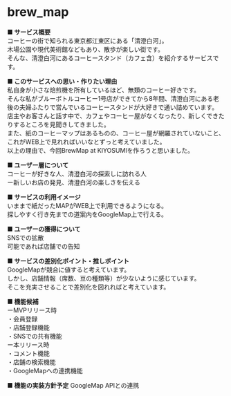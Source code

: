 # brew_map

**■ サービス概要**  
コーヒーの街で知られる東京都江東区にある「清澄白河」。  
木場公園や現代美術館などもあり、散歩が楽しい街です。  
そんな、清澄白河にあるコーヒースタンド（カフェ含）を紹介するサービスです。  

**■ このサービスへの思い・作りたい理由**  
私自身が小さな焙煎機を所有しているほど、無類のコーヒー好きです。  
そんな私がブルーボトルコーヒー1号店ができてから8年間、清澄白河にある老後の夫婦ふたりで営んでいるコーヒースタンドが大好きで通い詰めています。  
店主やお客さんと話す中で、カフェやコーヒー屋がなくなったり、新しくできたりするところを見聞きしてきました。  
また、紙のコーヒーマップはあるものの、コーヒー屋が網羅されていないこと、これがWEB上で見れればいいなとずっと考えていました。  
以上の理由で、今回BrewMap at KIYOSUMIを作ろうと思いました。

**■ ユーザー層について**  
コーヒーが好きな人、清澄白河の探索しに訪れる人  
ー新しいお店の発見、清澄白河の楽しさを伝える

**■ サービスの利用イメージ**  
いままで紙だったMAPがWEB上で利用できるようになる。  
探しやすく行き先までの道案内をGoogleMap上で行える。

**■ ユーザーの獲得について**  
SNSでの拡散  
可能であれば店舗での告知

**■ サービスの差別化ポイント・推しポイント**  
GoogleMapが競合に値すると考えています。  
しかし、店舗情報（席数、豆の種類等）が少ないように感じています。  
そこを充実させることで差別化を図れればと考えています。  

**■ 機能候補**  
ーMVPリリース時  
・会員登録  
・店舗登録機能  
・SNSでの共有機能  
ー本リリース時  
・コメント機能  
・店舗の検索機能  
・GoogleMapへの連携機能

**■ 機能の実装方針予定** 
GoogleMap APIとの連携  
